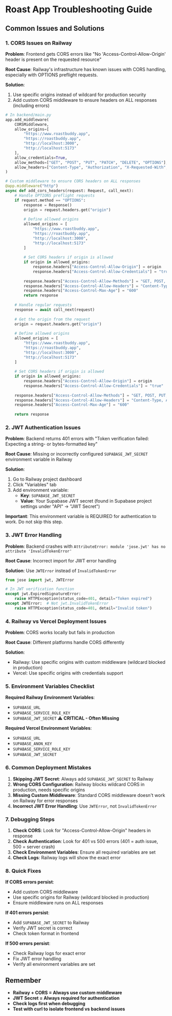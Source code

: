 # Roast App Troubleshooting Guide

## Common Issues and Solutions

### 1. CORS Issues on Railway

**Problem**: Frontend gets CORS errors like "No 'Access-Control-Allow-Origin' header is present on the requested resource"

**Root Cause**: Railway's infrastructure has known issues with CORS handling, especially with OPTIONS preflight requests.

**Solution**: 
1. Use specific origins instead of wildcard for production security
2. Add custom CORS middleware to ensure headers on ALL responses (including errors)

```python
# In backend/main.py
app.add_middleware(
    CORSMiddleware,
    allow_origins=[
        "https://www.roastbuddy.app",
        "https://roastbuddy.app", 
        "http://localhost:3000",
        "http://localhost:5173"
    ],
    allow_credentials=True,
    allow_methods=["GET", "POST", "PUT", "PATCH", "DELETE", "OPTIONS"],
    allow_headers=["Content-Type", "Authorization", "X-Requested-With", "Accept", "Origin"],
)

# Custom middleware to ensure CORS headers on ALL responses
@app.middleware("http")
async def add_cors_headers(request: Request, call_next):
    # Handle OPTIONS preflight requests
    if request.method == "OPTIONS":
        response = Response()
        origin = request.headers.get("origin")
        
        # Define allowed origins
        allowed_origins = [
            "https://www.roastbuddy.app",
            "https://roastbuddy.app", 
            "http://localhost:3000",
            "http://localhost:5173"
        ]
        
        # Set CORS headers if origin is allowed
        if origin in allowed_origins:
            response.headers["Access-Control-Allow-Origin"] = origin
            response.headers["Access-Control-Allow-Credentials"] = "true"
        
        response.headers["Access-Control-Allow-Methods"] = "GET, POST, PUT, PATCH, DELETE, OPTIONS"
        response.headers["Access-Control-Allow-Headers"] = "Content-Type, Authorization, X-Requested-With, Accept, Origin"
        response.headers["Access-Control-Max-Age"] = "600"
        return response
    
    # Handle regular requests
    response = await call_next(request)
    
    # Get the origin from the request
    origin = request.headers.get("origin")
    
    # Define allowed origins
    allowed_origins = [
        "https://www.roastbuddy.app",
        "https://roastbuddy.app", 
        "http://localhost:3000",
        "http://localhost:5173"
    ]
    
    # Set CORS headers if origin is allowed
    if origin in allowed_origins:
        response.headers["Access-Control-Allow-Origin"] = origin
        response.headers["Access-Control-Allow-Credentials"] = "true"
    
    response.headers["Access-Control-Allow-Methods"] = "GET, POST, PUT, PATCH, DELETE, OPTIONS"
    response.headers["Access-Control-Allow-Headers"] = "Content-Type, Authorization, X-Requested-With, Accept, Origin"
    response.headers["Access-Control-Max-Age"] = "600"
    
    return response
```

### 2. JWT Authentication Issues

**Problem**: Backend returns 401 errors with "Token verification failed: Expecting a string- or bytes-formatted key"

**Root Cause**: Missing or incorrectly configured `SUPABASE_JWT_SECRET` environment variable in Railway

**Solution**: 
1. Go to Railway project dashboard
2. Click "Variables" tab
3. Add environment variable:
   - **Key**: `SUPABASE_JWT_SECRET`
   - **Value**: Your Supabase JWT secret (found in Supabase project settings under "API" → "JWT Secret")

**Important**: This environment variable is REQUIRED for authentication to work. Do not skip this step.

### 3. JWT Error Handling

**Problem**: Backend crashes with `AttributeError: module 'jose.jwt' has no attribute 'InvalidTokenError'`

**Root Cause**: Incorrect import for JWT error handling

**Solution**: Use `JWTError` instead of `InvalidTokenError`

```python
from jose import jwt, JWTError

# In JWT verification function
except jwt.ExpiredSignatureError:
    raise HTTPException(status_code=401, detail="Token expired")
except JWTError:  # Not jwt.InvalidTokenError
    raise HTTPException(status_code=401, detail="Invalid token")
```

### 4. Railway vs Vercel Deployment Issues

**Problem**: CORS works locally but fails in production

**Root Cause**: Different platforms handle CORS differently

**Solution**: 
- Railway: Use specific origins with custom middleware (wildcard blocked in production)
- Vercel: Use specific origins with credentials support

### 5. Environment Variables Checklist

**Required Railway Environment Variables**:
- `SUPABASE_URL`
- `SUPABASE_SERVICE_ROLE_KEY` 
- `SUPABASE_JWT_SECRET` ⚠️ **CRITICAL - Often Missing**

**Required Vercel Environment Variables**:
- `SUPABASE_URL`
- `SUPABASE_ANON_KEY`
- `SUPABASE_SERVICE_ROLE_KEY`
- `SUPABASE_JWT_SECRET`

### 6. Common Deployment Mistakes

1. **Skipping JWT Secret**: Always add `SUPABASE_JWT_SECRET` to Railway
2. **Wrong CORS Configuration**: Railway blocks wildcard CORS in production, needs specific origins
3. **Missing Custom Middleware**: Standard CORS middleware doesn't work on Railway for error responses
4. **Incorrect JWT Error Handling**: Use `JWTError`, not `InvalidTokenError`

### 7. Debugging Steps

1. **Check CORS**: Look for "Access-Control-Allow-Origin" headers in response
2. **Check Authentication**: Look for 401 vs 500 errors (401 = auth issue, 500 = server crash)
3. **Check Environment Variables**: Ensure all required variables are set
4. **Check Logs**: Railway logs will show the exact error

### 8. Quick Fixes

**If CORS errors persist**:
- Add custom CORS middleware
- Use specific origins for Railway (wildcard blocked in production)
- Ensure middleware runs on ALL responses

**If 401 errors persist**:
- Add `SUPABASE_JWT_SECRET` to Railway
- Verify JWT secret is correct
- Check token format in frontend

**If 500 errors persist**:
- Check Railway logs for exact error
- Fix JWT error handling
- Verify all environment variables are set

## Remember

- **Railway + CORS = Always use custom middleware**
- **JWT Secret = Always required for authentication**
- **Check logs first when debugging**
- **Test with curl to isolate frontend vs backend issues**
